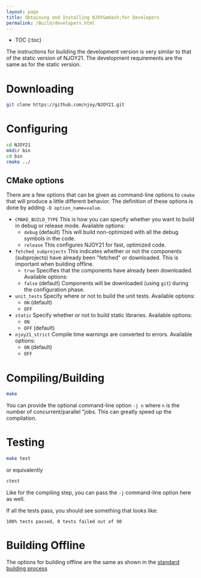 ```yaml
---
layout: page
title: Obtaining and Installing NJOY&mdash;for Developers
permalink: /Build/developers.html
---
```

* TOC
{:toc}

The instructions for building the development version is very similar to that of the static version of NJOY21. The development requirements are the same as for the static version. 

# Downloading

```bash
git clone https://github.com/njoy/NJOY21.git
```

# Configuring
```bash
cd NJOY21
mkdir bin
cd bin
cmake ../
```

## CMake options
There are a few options that can be given as command-line options to `cmake` that will produce a little different behavior. The definition of these options is done by adding `-D option_name=value`. 

- `CMAKE_BUILD_TYPE` This is how you can specify whether you want to build in debug or release mode. Available options:
  - `debug` (default) This will build non-optimized with all the debug symbols in the code. 
  - `release` This configures NJOY21 for fast, optimized code.
- `fetched_subprojects` This indicates whether or not the components (subprojects) have already been "fetched" or downloaded. This is important when building offline.
  - `true` Specifies that the components have already been downloaded. Available options:
  - `false` (default) Components will be downloaded (using `git`) during the configuration phase.
- `unit_tests` Specify where or not to build the unit tests. Available options:
  - `ON` (default)
  - `OFF`
- `static` Specify whether or not to build static libraries. Available options:
  - `ON`
  - `OFF` (default)
- `njoy21_strict` Compile time warnings are converted to errors. Available options:
  - `ON` (default)
  - `OFF`

# Compiling/Building
```bash
make
```
You can provide the optional command-line option `-j n` where `n` is the number of concurrent/parallel "jobs. This can greatly speed up the compilation. 

# Testing
```bash
make test
```
or equivalently
```bash
ctest
```

Like for the compiling step, you can pass the `-j` command-line option here as well.

If all the tests pass, you should see something that looks like:

```
100% tests passed, 0 tests failed out of 90
```

# Building Offline
The options for building offline are the same as shown in the [standard building process](index.html)
